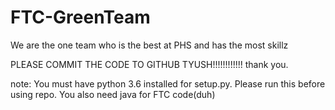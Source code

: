 # FTC-GreenTeam
We are the one team who is the best at PHS and has the most skillz

PLEASE COMMIT THE CODE TO GITHUB TYUSH!!!!!!!!!!!! thank you.





note: You must have python 3.6 installed for setup.py. Please run this before using repo. You also need java for FTC code(duh)
